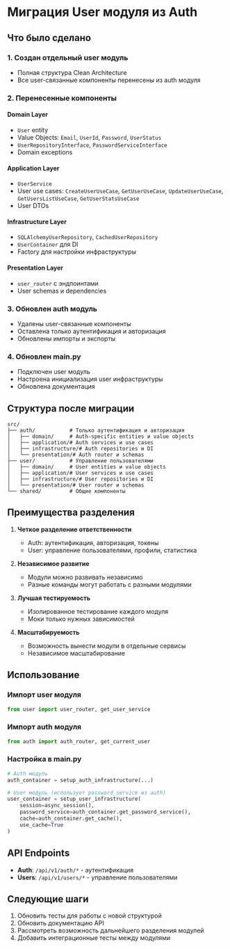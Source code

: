 # Миграция User модуля из Auth

## Что было сделано

### 1. Создан отдельный user модуль
- Полная структура Clean Architecture
- Все user-связанные компоненты перенесены из auth модуля

### 2. Перенесенные компоненты

#### Domain Layer
- `User` entity
- Value Objects: `Email`, `UserId`, `Password`, `UserStatus`
- `UserRepositoryInterface`, `PasswordServiceInterface`
- Domain exceptions

#### Application Layer
- `UserService`
- User use cases: `CreateUserUseCase`, `GetUserUseCase`, `UpdateUserUseCase`, `GetUsersListUseCase`, `GetUserStatsUseCase`
- User DTOs

#### Infrastructure Layer
- `SQLAlchemyUserRepository`, `CachedUserRepository`
- `UserContainer` для DI
- Factory для настройки инфраструктуры

#### Presentation Layer
- `user_router` с эндпоинтами
- User schemas и dependencies

### 3. Обновлен auth модуль
- Удалены user-связанные компоненты
- Оставлена только аутентификация и авторизация
- Обновлены импорты и экспорты

### 4. Обновлен main.py
- Подключен user модуль
- Настроена инициализация user инфраструктуры
- Обновлена документация

## Структура после миграции

```
src/
├── auth/           # Только аутентификация и авторизация
│   ├── domain/     # Auth-specific entities и value objects
│   ├── application/# Auth services и use cases
│   ├── infrastructure/# Auth repositories и DI
│   └── presentation/# Auth router и schemas
├── user/           # Управление пользователями
│   ├── domain/     # User entities и value objects
│   ├── application/# User services и use cases
│   ├── infrastructure/# User repositories и DI
│   └── presentation/# User router и schemas
└── shared/         # Общие компоненты
```

## Преимущества разделения

1. **Четкое разделение ответственности**
   - Auth: аутентификация, авторизация, токены
   - User: управление пользователями, профили, статистика

2. **Независимое развитие**
   - Модули можно развивать независимо
   - Разные команды могут работать с разными модулями

3. **Лучшая тестируемость**
   - Изолированное тестирование каждого модуля
   - Моки только нужных зависимостей

4. **Масштабируемость**
   - Возможность вынести модули в отдельные сервисы
   - Независимое масштабирование

## Использование

### Импорт user модуля
```python
from user import user_router, get_user_service
```

### Импорт auth модуля
```python
from auth import auth_router, get_current_user
```

### Настройка в main.py
```python
# Auth модуль
auth_container = setup_auth_infrastructure(...)

# User модуль (использует password_service из auth)
user_container = setup_user_infrastructure(
    session=async_session(),
    password_service=auth_container.get_password_service(),
    cache=auth_container.get_cache(),
    use_cache=True
)
```

## API Endpoints

- **Auth**: `/api/v1/auth/*` - аутентификация
- **Users**: `/api/v1/users/*` - управление пользователями

## Следующие шаги

1. Обновить тесты для работы с новой структурой
2. Обновить документацию API
3. Рассмотреть возможность дальнейшего разделения модулей
4. Добавить интеграционные тесты между модулями
